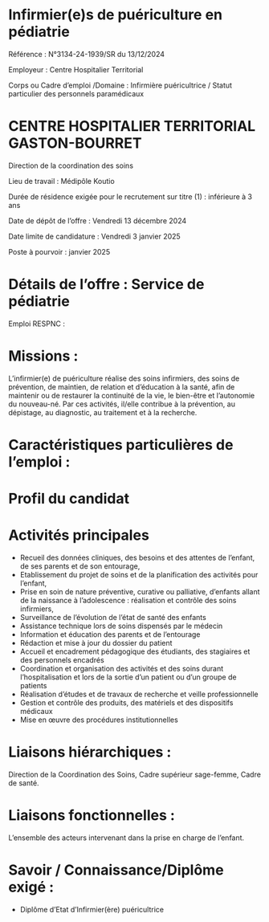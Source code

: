 # Infirmier(e)s de puériculture en pédiatrie

Référence : N°3134-24-1939/SR du 13/12/2024

Employeur : Centre Hospitalier Territorial

Corps ou Cadre d’emploi /Domaine : Infirmière puéricultrice / Statut particulier des personnels paramédicaux

# CENTRE HOSPITALIER TERRITORIAL GASTON-BOURRET

Direction de la coordination des soins

Lieu de travail : Médipôle Koutio

Durée de résidence exigée pour le recrutement sur titre (1) : inférieure à 3 ans

Date de dépôt de l’offre : Vendredi 13 décembre 2024

Date limite de candidature : Vendredi 3 janvier 2025

Poste à pourvoir : janvier 2025

# Détails de l’offre : Service de pédiatrie

Emploi RESPNC :

# Missions :

L’infirmier(e) de puériculture réalise des soins infirmiers, des soins de prévention, de maintien, de relation et d’éducation à la santé, afin de maintenir ou de restaurer la continuité de la vie, le bien-être et l’autonomie du nouveau-né. Par ces activités, il/elle contribue à la prévention, au dépistage, au diagnostic, au traitement et à la recherche.

# Caractéristiques particulières de l’emploi :

# Profil du candidat

# Activités principales

- Recueil des données cliniques, des besoins et des attentes de l’enfant, de ses parents et de son entourage,
- Etablissement du projet de soins et de la planification des activités pour l’enfant,
- Prise en soin de nature préventive, curative ou palliative, d’enfants allant de la naissance à l’adolescence : réalisation et contrôle des soins infirmiers,
- Surveillance de l’évolution de l’état de santé des enfants
- Assistance technique lors de soins dispensés par le médecin
- Information et éducation des parents et de l’entourage
- Rédaction et mise à jour du dossier du patient
- Accueil et encadrement pédagogique des étudiants, des stagiaires et des personnels encadrés
- Coordination et organisation des activités et des soins durant l’hospitalisation et lors de la sortie d’un patient ou d’un groupe de patients
- Réalisation d’études et de travaux de recherche et veille professionnelle
- Gestion et contrôle des produits, des matériels et des dispositifs médicaux
- Mise en œuvre des procédures institutionnelles

# Liaisons hiérarchiques :

Direction de la Coordination des Soins, Cadre supérieur sage-femme, Cadre de santé.

# Liaisons fonctionnelles :

L’ensemble des acteurs intervenant dans la prise en charge de l’enfant.

# Savoir / Connaissance/Diplôme exigé :

- Diplôme d’Etat d’Infirmier(ère) puéricultrice